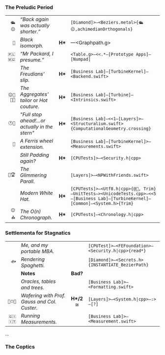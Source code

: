 ### The Preludic Period

|  |  |  |  |
|--:|:--|:-:|:--|
`🛳😐`  | *“Back again was actually shorter.”* | | `[Diamond]>—<Beziers.metal>{🛳😐,achimedianOrthogonals}` |  |
  `🐚`  | *Black isomorph.* | **H\*** | —<Graphpath.g> | **Palindromes, LL, LR** |
`🇵🇱🇲🇨`  | *“Mr Packard, I presume.”* | |`<Table.g>—<<.*—[Prototype Apps]—[Numpad]` | **Tables on a terminal** |
|  | *The Freudians’ slip.*  | **H\*** | `[Business Lab]—[TurbineKernel]—<Backend.swift>` | |
`😐💈📏🔬`| *The Aggregates’ tailor* or *Hot couture*. | **H\*** |`[Business Lab]—[Turbine]—<Intrinsics.swift>` | | 
|`🕐💼`| *"Full stop ahead!…or actually in the stern"* | **H\*** |`[Business Lab]—<<1—[Layers]>—<Structuralium.swift>{ComputationalGeometry.crossing}`| |
|`🎡`|*A Ferris wheel extension.* | |`[Business Lab]—[TurbineKernel]>—<Measurements.swift>` | **‘Online or greedy?’, in algorithms** |
| | *Still Padding again?* | **H\*** |`[CPUTests]>—<Security.h\|cpp>` | **Galois theory** |
|`😬🏆`| *The Glimmering Parall.* | | `[Layers]>—<NPWithFriends.swift>` | |
| | *Modern White Hat.* | **H\*** |`[CPUTests]>—<Utf8.h\|cpp>{@🐠, Trim}—UnitTests—><UnicodeTests.cpp>—<<5—[Business Lab]—[TurbineKernel]—[Common]—<System.h>{Trim}`|
`😐⛪️`|*The O(n) Chronograph.*|**H\***|`[CPUTests]—<Chronology.h\|cpp>`| |  

###  Settlementa for Stagnatics

|  |  |  |  |
|--:|:--|:-:|:--|
| | *Me, and my portable MBA.* | | `[CPUTest]>—<FEFoundation>—<Security.h\|cpp>{read*}` |  |
`🐟`  | *Rendering Spaghetti.* | | `[Diamond]>—<Secrets.h>{INSTANTIATE_BezierPath}` |  |
|  | **Notes** | **Bad?** |  |
|  | *Oracles, tables and trees.* |  | `[Business Lab]>—<Formatting.swift>` | |
| `🔋⏱🏺` | *Wafering with Prof. Gauss and Col. Custer.* | **H\*/2** ≅ | `[Layers]>—<System.h\|cpp>—:>—[?]` |
| `🇨🇮🇮🇹` | *Running Measurements.* |  | `[Business Lab]>—<Measurement.swift>` |

...

### The Coptics

